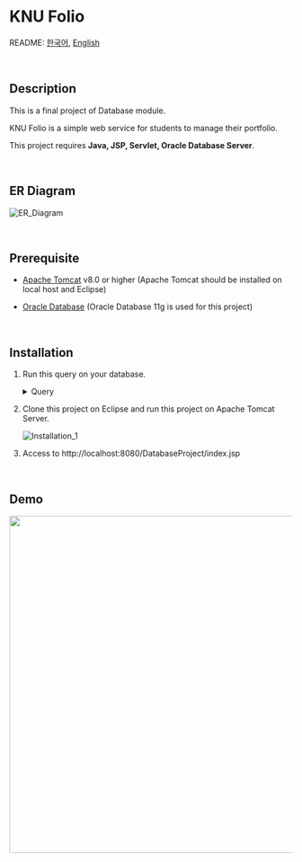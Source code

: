 KNU Folio
==========

README: [한국어](README.ko.md), [English](README.md)  

</br>

Description
----------

This is a final project of Database module.  

KNU Folio is a simple web service for students to manage their portfolio.  

This project requires **Java, JSP, Servlet, Oracle Database Server**.

</br>

ER Diagram
----------

![ER_Diagram](https://user-images.githubusercontent.com/33472400/71419654-da330680-26b3-11ea-9071-d68ec04c02b5.png)

</br>

Prerequisite
----------

- [Apache Tomcat](http://tomcat.apache.org/) v8.0 or higher (Apache Tomcat should be installed on local host and Eclipse)

- [Oracle Database](https://www.oracle.com/database/technologies/) (Oracle Database 11g is used for this project)

</br>

Installation
----------

1. Run this query on your database.  
    
    <details>
    <summary>Query</summary>
    <p>
    
    ```
    create table members(id varchar(32) primary key, password varchar(32), student_number int unique, student_name varchar2(32), degree int, major_name varchar2(32));
    create table competition(id varchar2(32) references members(id) on delete cascade, competition_name varchar2(64), prize varchar(32), competition_date date);
    create table internship(id varchar2(32) references members(id) on delete cascade, company_name varchar2(64), start_date date, end_date date);
    create table volunteer(id varchar2(32) references members(id) on delete cascade, volunteer_name varchar2(64), start_date date, end_date date);
    create table rest(id varchar2(32) references members(id) on delete cascade, start_date date, end_date date);
    create table multipleMajor(id varchar2(32) references members(id) on delete cascade, major_name varchar2(32));
    create table passedCompany(id varchar2(32) references members(id) on delete cascade, company_name varchar2(64));
    create table interviewQuestion(id varchar2(32) references members(id) on delete cascade, company_name varchar2(64), question varchar2(4000));
    create table classes(class_code varchar2(32) primary key, class_name varchar2(64));
    create table took(id varchar2(32) references members(id) on delete cascade, class_code varchar2(32) references classes(class_code), class_name varchar2(64), grade varchar2(8));
    create table clubs(club_name varchar2(64) primary key);
    create table participating(id varchar2(32) references members(id) on delete cascade, club_name varchar2(64) references clubs(club_name), start_date date, end_date date);
    create table licenses(license_name varchar2(64) primary key);
    create table has(id varchar2(32) references members(id) on delete cascade, license_name varchar2(64) references licenses(license_name), score int);
    create table article(id varchar2(32) references members(id) on delete cascade, article_number int primary key, article_name varchar2(256), author varchar(32), write_date date);

    insert into classes values('CLTR003003','실용화법');
    insert into classes values('CLTR264001','소셜네트워크');
    insert into classes values('COME301011','이산수학');
    insert into classes values('COMP204001','프로그래밍기초');
    insert into classes values('COMP205002','기초창의공학설계');
    insert into classes values('CLTR043008','서양의역사와문화');
    insert into classes values('COME311004','확률및통계');
    insert into classes values('COME331010','자료구조');
    insert into classes values('COMP224004','소프트웨어설계');
    insert into classes values('COMP432001','소프트웨어특강');
    insert into classes values('ELEC462002','시스템프로그래밍');
    insert into classes values('ITEC423001','자료구조프로그래밍');
    insert into classes values('MTED231001','선형대수');
    insert into classes values('CLTR639002','디자인과 현대문화');
    insert into classes values('COMP320001','알고리즘2');
    insert into classes values('COMP322001','데이타베이스');
    insert into classes values('COMP323001','데이타통신');
    insert into classes values('COMP328003','모바일앱프로그래밍1');
    insert into classes values('COMP423001','프로그래밍언어론');
    insert into classes values('ITEC401003','종합설계프로젝트1');
    insert into classes values('STAT452010','수치해석');
    insert into classes values('TCHR593001','컴퓨터교육론');
    insert into classes values('TCHR594001','컴퓨터교재연구및지도법');
    insert into classes values('COME368001','정보보호론');
    insert into classes values('COMP424001','무선네트워크');
    insert into classes values('COMP427001','병렬프로그래밍');
    insert into classes values('COMP428001','IT기술경영개론');
    insert into classes values('COMP435001','디지털미디어아트');
    insert into classes values('COMP436001','증강현실');
    insert into classes values('COMP437001','의료정보학시스템');
    insert into classes values('ITEC402016','종합설계프로젝트2');

    insert into clubs values('KERT');
    insert into clubs values('PROG');
    insert into clubs values('산사랑');
    insert into clubs values('작은몸짓');
    insert into clubs values('그루터기');
    insert into clubs values('러블리앤커뮤니케이션');
    insert into clubs values('DIGITAL_MIDIA_ART');
    insert into clubs values('VIC');
    insert into clubs values('REVOLUTION');
    insert into clubs values('ADMIN');
    insert into clubs values('GORI');

    insert into licenses values('TOEIC');
    insert into licenses values('TOEIC Speaking');
    insert into licenses values('TOEIC Writing');
    insert into licenses values('TOEFL');
    insert into licenses values('TEPS');
    insert into licenses values('IELTS');
    insert into licenses values('OPIc');
    insert into licenses values('SAT');
    insert into licenses values('JLPT');
    insert into licenses values('베트남어');
    insert into licenses values('프랑스어');
    insert into licenses values('한국사');
    insert into licenses values('중국어');
    insert into licenses values('멀티미디어콘텐츠제작전문가');
    insert into licenses values('사무자동화산업기사');
    insert into licenses values('전자계산기조직응용기사');
    insert into licenses values('정보관리기술사');
    insert into licenses values('정보기기운용기능사');
    insert into licenses values('정보처리기능사');
    insert into licenses values('정보처리기사');
    insert into licenses values('정보처리산업기사');
    insert into licenses values('컴퓨터시스템응용기술사');
    ```
    </p>
    </details>

2. Clone this project on Eclipse and run this project on Apache Tomcat Server.  

    ![Installation_1](https://user-images.githubusercontent.com/33472400/71420077-82e26580-26b6-11ea-9eaf-3a993c5abb19.png)

3. Access to http://localhost:8080/DatabaseProject/index.jsp

</br>

Demo 
----------

[<img src="http://img.youtube.com/vi/PIJWqJt30p8/0.jpg" width="600">](http://www.youtube.com/watch?v=PIJWqJt30p8)
